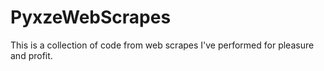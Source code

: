 PyxzeWebScrapes
===============

This is a collection of code from web scrapes I've performed for pleasure and profit.
